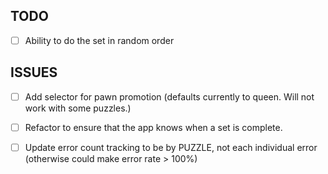 ## TODO
- [ ] Ability to do the set in random order

## ISSUES
- [ ] Add selector for pawn promotion (defaults currently to queen.  Will not work with some puzzles.)
- [ ] Refactor to ensure that the app knows when a set is complete.
- [ ] Update error count tracking to be by PUZZLE, not each individual error (otherwise could make error rate > 100%)

